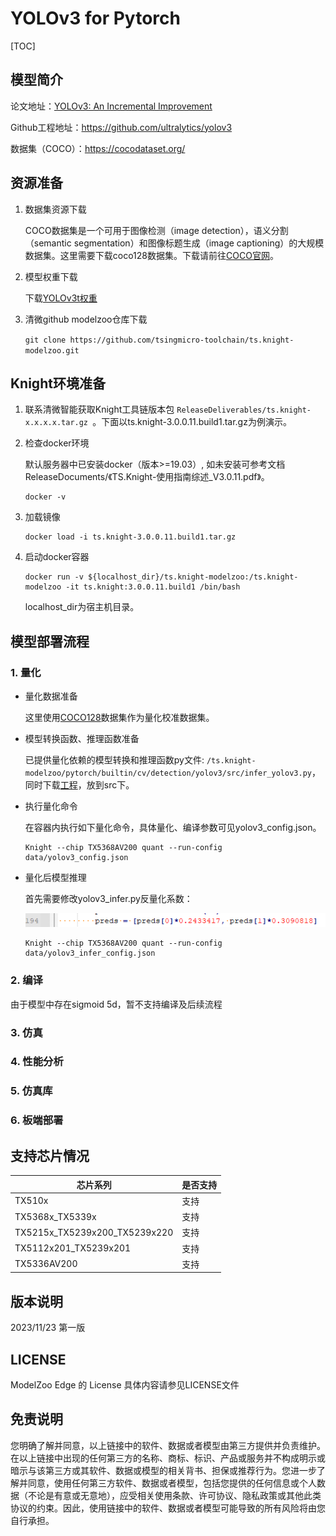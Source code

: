 # YOLOv3 for Pytorch

<!--命名规则 {model_name}-{dataset}-{framework}-->

[TOC]

## 模型简介


<!--可选-->
论文地址：[YOLOv3: An Incremental Improvement](https://arxiv.org/abs/1804.02767)

Github工程地址：https://github.com/ultralytics/yolov3

数据集（COCO）：https://cocodataset.org/

## 资源准备

1. 数据集资源下载

	COCO数据集是一个可用于图像检测（image detection），语义分割（semantic segmentation）和图像标题生成（image captioning）的大规模数据集。这里需要下载coco128数据集。下载请前往[COCO官网](https://github.com/ultralytics/yolov5/releases/download/v1.0/coco128_with_yaml.zip)。

2. 模型权重下载

	下载[YOLOv3t权重](https://github.com/ultralytics/yolov3/releases/download/v9.6.0/yolov3-tiny.pt)

3. 清微github modelzoo仓库下载

	```git clone https://github.com/tsingmicro-toolchain/ts.knight-modelzoo.git```

## Knight环境准备

1. 联系清微智能获取Knight工具链版本包 ```ReleaseDeliverables/ts.knight-x.x.x.x.tar.gz ```。下面以ts.knight-3.0.0.11.build1.tar.gz为例演示。

2. 检查docker环境

	​默认服务器中已安装docker（版本>=19.03）, 如未安装可参考文档ReleaseDocuments/《TS.Knight-使用指南综述_V3.0.11.pdf》。
	
	```
	docker -v   
	```

3. 加载镜像
	
	```
	docker load -i ts.knight-3.0.0.11.build1.tar.gz
	```

4. 启动docker容器

	```
	docker run -v ${localhost_dir}/ts.knight-modelzoo:/ts.knight-modelzoo -it ts.knight:3.0.0.11.build1 /bin/bash
	```
	
	localhost_dir为宿主机目录。


## 模型部署流程

### 1. 量化


-   量化数据准备

    这里使用[COCO128](https://github.com/ultralytics/yolov5/releases/download/v1.0/coco128_with_yaml.zip)数据集作为量化校准数据集。

-   模型转换函数、推理函数准备
	
	已提供量化依赖的模型转换和推理函数py文件: ```/ts.knight-modelzoo/pytorch/builtin/cv/detection/yolov3/src/infer_yolov3.py```，同时下载[工程](https://github.com/ultralytics/yolov3)，放到src下。

-   执行量化命令

	在容器内执行如下量化命令，具体量化、编译参数可见yolov3_config.json。

    	Knight --chip TX5368AV200 quant --run-config data/yolov3_config.json

-   量化后模型推理

	首先需要修改yolov3_infer.py反量化系数：

	![alt text](image.png)

		Knight --chip TX5368AV200 quant --run-config data/yolov3_infer_config.json


### 2. 编译


  由于模型中存在sigmoid 5d，暂不支持编译及后续流程


### 3. 仿真


### 4. 性能分析

### 5. 仿真库

### 6. 板端部署



## 支持芯片情况

| 芯片系列                                          | 是否支持 |
| ------------------------------------------------ | ------- |
| TX510x                                           | 支持     |
| TX5368x_TX5339x                                  | 支持     |
| TX5215x_TX5239x200_TX5239x220 | 支持     |
| TX5112x201_TX5239x201                            | 支持     |
| TX5336AV200                                      | 支持     |



## 版本说明

2023/11/23  第一版



## LICENSE

ModelZoo Edge 的 License 具体内容请参见LICENSE文件

## 免责说明

您明确了解并同意，以上链接中的软件、数据或者模型由第三方提供并负责维护。在以上链接中出现的任何第三方的名称、商标、标识、产品或服务并不构成明示或暗示与该第三方或其软件、数据或模型的相关背书、担保或推荐行为。您进一步了解并同意，使用任何第三方软件、数据或者模型，包括您提供的任何信息或个人数据（不论是有意或无意地），应受相关使用条款、许可协议、隐私政策或其他此类协议的约束。因此，使用链接中的软件、数据或者模型可能导致的所有风险将由您自行承担。




